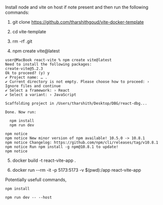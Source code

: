 Install node and vite on host if note present and then run the following commands:

1. git clone https://github.com/tharshithgoud/vite-docker-template

2. cd vite-template

3. rm -rf .git

4. npm create vite@latest
```
user@MacBook react-vite % npm create vite@latest
Need to install the following packages:
create-vite@5.2.3
Ok to proceed? (y) y
✔ Project name: … .
✔ Current directory is not empty. Please choose how to proceed: › Ignore files and continue
✔ Select a framework: › React
✔ Select a variant: › JavaScript

Scaffolding project in /Users/tharshith/Desktop/DBG/react-dbg...

Done. Now run:

  npm install
  npm run dev

npm notice 
npm notice New minor version of npm available! 10.5.0 -> 10.8.1
npm notice Changelog: https://github.com/npm/cli/releases/tag/v10.8.1
npm notice Run npm install -g npm@10.8.1 to update!
npm notice 
```

5. docker build -t react-vite-app .

6. docker run --rm -it -p 5173:5173 -v $(pwd):/app react-vite-app

Potentially usefull commands,

```
npm install

npm run dev -- --host
```
